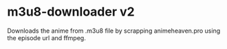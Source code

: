 # m3u8-downloader v2

Downloads the anime from .m3u8 file by scrapping animeheaven.pro using the episode url and ffmpeg.

